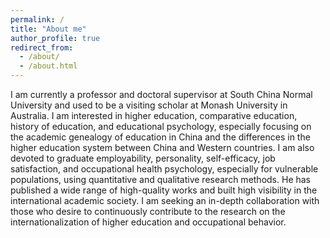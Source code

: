 ```yaml
---
permalink: /
title: "About me"
author_profile: true
redirect_from: 
  - /about/
  - /about.html
---
```


I am currently a professor and doctoral supervisor at South China Normal University and used to be a visiting scholar at Monash University in Australia. I am interested in higher education, comparative education, history of education, and educational psychology, especially focusing on the academic genealogy of education in China and the differences in the higher education system between China and Western countries. I am also devoted to graduate employability, personality, self-efficacy, job satisfaction, and occupational health psychology, especially for vulnerable populations, using quantitative and qualitative research methods. He has published a wide range of high-quality works and built high visibility in the international academic society. I am seeking an in-depth collaboration with those who desire to continuously contribute to the research on the internationalization of higher education and occupational behavior.
